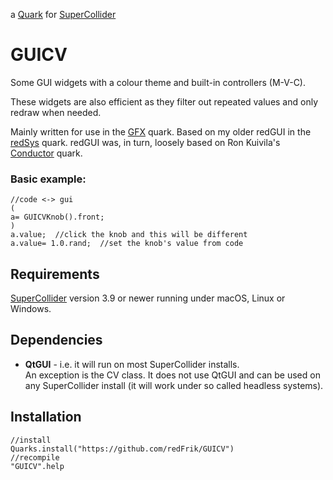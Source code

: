 a [Quark](https://supercollider-quarks.github.io/quarks/) for [SuperCollider](https://supercollider.github.io)

# GUICV

Some GUI widgets with a colour theme and built-in controllers (M-V-C).

These widgets are also efficient as they filter out repeated values and only redraw when needed.

Mainly written for use in the [GFX](https://github.com/redFrik/GFX) quark. Based on my older redGUI in the [redSys](https://github.com/redFrik/redSys) quark. redGUI was, in turn, loosely based on Ron Kuivila's [Conductor](https://github.com/supercollider-quarks/Conductor) quark.

### Basic example:

```supercollider
//code <-> gui
(
a= GUICVKnob().front;
)
a.value;  //click the knob and this will be different
a.value= 1.0.rand;  //set the knob's value from code
```

## Requirements

[SuperCollider](https://supercollider.github.io) version 3.9 or newer running under macOS, Linux or Windows.

## Dependencies

* **QtGUI** - i.e. it will run on most SuperCollider installs.  
An exception is the CV class. It does not use QtGUI and can be used on any SuperCollider install (it will work under so called headless systems).

## Installation

```supercollider
//install
Quarks.install("https://github.com/redFrik/GUICV")
//recompile
"GUICV".help
```

